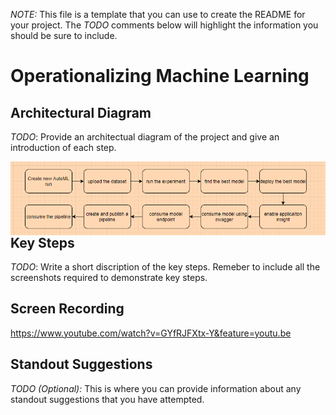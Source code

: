 *NOTE:* This file is a template that you can use to create the README for your project. The *TODO* comments below will highlight the information you should be sure to include.


# Operationalizing Machine Learning



## Architectural Diagram
*TODO*: Provide an architectual diagram of the project and give an introduction of each step.

<img src="https://github.com/Gil-Joa/nd00333_AZMLND_C2/blob/master/starter_files/architectural%20diagram.PNG"
     alt="Diagram"
     style="float: left; margin-right: 10px;" />

## Key Steps
*TODO*: Write a short discription of the key steps. Remeber to include all the screenshots required to demonstrate key steps. 

## Screen Recording
https://www.youtube.com/watch?v=GYfRJFXtx-Y&feature=youtu.be

## Standout Suggestions
*TODO (Optional):* This is where you can provide information about any standout suggestions that you have attempted.

